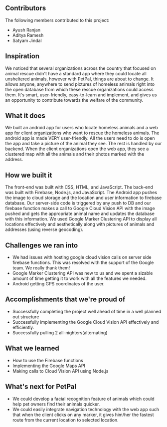## Contributors
The following members contributed to this project: 
* Ayush Ranjan
* Aditya Ramesh
* Satyam Jindal

## Inspiration
We noticed that several organizations across the country that focused on animal rescue didn't have a standard app where they could locate all unsheltered animals, however with PetPal, things are about to change. It allows anyone, anywhere to send pictures of homeless animals right into the open database from which these rescue organizations could access them. It's smart, user-friendly, easy-to-learn and implement, and gives us an opportunity to contribute towards the welfare of the community.

## What it does
We built an android app for users who locate homeless animals and a web app for client organizations who want to rescue the homeless animals. The android app is made VERY user-friendly. All the users need to do is open the app and take a picture of the animal they see. The rest is handled by our backend.
When the client organizations open the web app, they see a clustered map with all the animals and their photos marked with the address.

## How we built it
The front-end was built with CSS, HTML, and JavaScript. The back-end was built with Firebase, Node.js, and JavaScript. The Android app pushes the image to cloud storage and the location and user information to firebase database. Our server-side code is triggered by any push to DB and our firebase function makes a call to Google Cloud Vision API with the image pushed and gets the appropriate animal name and updates the database with this information.
We used Google Marker Clustering API to display all locations effectively and aesthetically along with pictures of animals and addresses (using reverse geocoding).

## Challenges we ran into
* We had issues with hosting google cloud vision calls on server side firebase functions. This was resolved with the support of the Google team. We really thank them!
* Google Marker Clustering API was new to us and we spent a sizable amount of time getting it to work with all the features we needed.
* Android getting GPS coordinates of the user.

## Accomplishments that we're proud of
* Successfully completing the project well ahead of time in a well planned out structure
* Successfully implementing the Google Cloud Vision API effectively and efficiently.
* Successfully pulling 2 all-nighters(alternating)
 
## What we learned
* How to use the Firebase functions
* Implementing the Google Maps API
* Making calls to Cloud Vision API using Node.js

## What's next for PetPal
* We could develop a facial recognition feature of animals which could help pet owners find their animals quicker.
* We could easily integrate navigation technology with the web app such that when the client clicks on any marker, it gives him/her the fastest route from the current location to selected location.
